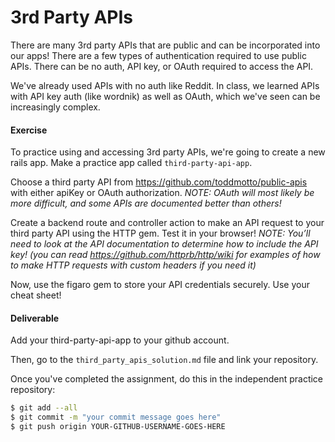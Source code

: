 # 3rd Party APIs

There are many 3rd party APIs that are public and can be incorporated into our apps! There are a few types of authentication required to use public APIs. There can be no auth, API key, or OAuth required to access the API.

We've already used APIs with no auth like Reddit. In class, we learned APIs with API key auth (like wordnik) as well as OAuth, which we've seen can be increasingly complex. 


#### Exercise

To practice using and accessing 3rd party APIs, we're going to create a new rails app. Make a practice app called `third-party-api-app`.

Choose a third party API from https://github.com/toddmotto/public-apis with either apiKey or OAuth authorization. _NOTE: OAuth will most likely be more difficult, and some APIs are documented better than others!_

Create a backend route and controller action to make an API request to your third party API using the HTTP gem. Test it in your browser!
_NOTE: You’ll need to look at the API documentation to determine how to include the API key! (you can read https://github.com/httprb/http/wiki for examples of how to make HTTP requests with custom headers if you need it)_

Now, use the figaro gem to store your API credentials securely. Use your cheat sheet!


#### Deliverable
Add your third-party-api-app to your github account.

Then, go to the `third_party_apis_solution.md` file and link your repository. 

Once you've completed the assignment, do this in the independent practice repository:

```bash
$ git add --all
$ git commit -m "your commit message goes here"
$ git push origin YOUR-GITHUB-USERNAME-GOES-HERE
```
